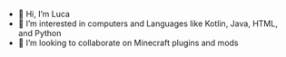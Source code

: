 - 👋 Hi, I’m Luca
- 👀 I’m interested in computers and Languages like Kotlin, Java, HTML, and Python
- 💞️ I’m looking to collaborate on Minecraft plugins and mods

<!---
SnowyyUwU/SnowyyUwU is a ✨ special ✨ repository because its `README.md` (this file) appears on your GitHub profile.
You can click the Preview link to take a look at your changes.
--->
